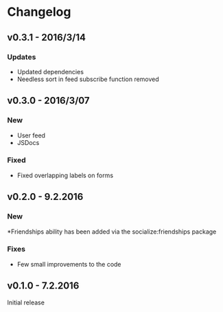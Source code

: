 # Changelog

## v0.3.1 - 2016/3/14

### Updates

*   Updated dependencies
*   Needless sort in feed subscribe function removed

## v0.3.0 - 2016/3/07

### New

*   User feed
*   JSDocs

### Fixed

*   Fixed overlapping labels on forms

## v0.2.0 - 9.2.2016

### New

*Friendships ability has been added via the socialize:friendships package

### Fixes

*   Few small improvements to the code

## v0.1.0 - 7.2.2016

Initial release
